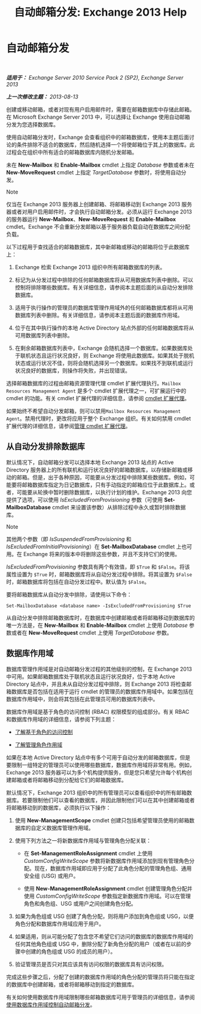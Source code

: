 ﻿---
title: '自动邮箱分发: Exchange 2013 Help'
TOCTitle: 自动邮箱分发
ms:assetid: f4db4636-948c-466b-839c-300c1a3a9544
ms:mtpsurl: https://technet.microsoft.com/zh-cn/library/Ff477621(v=EXCHG.150)
ms:contentKeyID: 59636433
ms.date: 01/11/2018
mtps_version: v=EXCHG.150
ms.translationtype: HT
---

# 自动邮箱分发

 

_**适用于：** Exchange Server 2010 Service Pack 2 (SP2), Exchange Server 2013_

_**上一次修改主题：** 2013-08-13_

创建或移动邮箱，或者对现有用户启用邮件时，需要在邮箱数据库中存储此邮箱。在 Microsoft Exchange Server 2013 中，可以选择让 Exchange 使用自动邮箱分发为您选择数据库。

使用自动邮箱分发时，Exchange 会查看组织中的邮箱数据库，使用本主题后面讨论的条件排除不适合的数据库，然后随机选择一个将使邮箱位于其上的数据库。此过程会在组织中所有适合的邮箱数据库内随机分发邮箱。

未在 **New-Mailbox** 和 **Enable-Mailbox** cmdlet 上指定 *Database* 参数或者未在 **New-MoveRequest** cmdlet 上指定 *TargetDatabase* 参数时，将使用自动分发。

> [!NOTE]
> 仅当在 Exchange 2013 服务器上创建邮箱、将邮箱移动到 Exchange 2013 服务器或者对用户启用邮件时，才会执行自动邮箱分发。必须从运行 Exchange 2013 的服务器运行 <strong>New-Mailbox</strong>、<strong>New-MoveRequest</strong> 和 <strong>Enable-Mailbox</strong> cmdlet。Exchange 不会重新分发邮箱以基于服务器负载自动在数据库之间分配负载。


以下过程用于查找适合的邮箱数据库，其中新邮箱或移动的邮箱将位于此数据库上：

1.  Exchange 检索 Exchange 2013 组织中所有邮箱数据库的列表。

2.  标记为从分发过程中排除的任何邮箱数据库将从可用数据库列表中删除。可以控制将排除哪些数据库。有关详细信息，请参阅本主题后面的从自动分发排除数据库。

3.  适用于执行操作的管理员的数据库管理作用域外的任何邮箱数据库都将从可用数据库列表中删除。有关详细信息，请参阅本主题后面的数据库作用域。

4.  位于在其中执行操作的本地 Active Directory 站点外部的任何邮箱数据库将从可用数据库列表中删除。

5.  在剩余邮箱数据库列表中，Exchange 会随机选择一个数据库。如果数据库处于联机状态且运行状况良好，则 Exchange 将使用此数据库。如果其处于脱机状态或运行状况不佳，则将会随机选择另一个数据库。如果找不到联机或运行状况良好的数据库，则操作将失败，并出现错误。

选择邮箱数据库的过程由邮箱资源管理代理 cmdlet 扩展代理执行。`Mailbox Resources Management Agent` 是多个 cmdlet 扩展代理之一，可扩展运行中的 cmdlet 的功能。有关 cmdlet 扩展代理的详细信息，请参阅 [cmdlet 扩展代理](cmdlet-extension-agents-exchange-2013-help.md)。

如果始终不希望自动分发邮箱，则可以禁用`Mailbox Resources Management Agent`。禁用代理时，更改将应用于整个 Exchange 组织。有关如何禁用 cmdlet 扩展代理的详细信息，请参阅[管理 cmdlet 扩展代理](manage-cmdlet-extension-agents-exchange-2013-help.md)。

## 从自动分发排除数据库

默认情况下，自动邮箱分发可以选择本地 Exchange 2013 站点的 Active Directory 服务器上的所有联机和运行状况良好的邮箱数据库，以存储新邮箱或移动的邮箱。但是，出于各种原因，可能要从分发过程中排除某些数据库。例如，可能要将邮箱数据库指定为日记数据库，只有手动指定的邮箱应位于此数据库上。或者，可能要从轮换中暂时删除数据库，以执行计划的维护。Exchange 2013 向您提供了选项，可以使用 *IsExcludedFromProvisioning* 参数（可使用 **Set-MailboxDatabase** cmdlet 来设置该参数）从排除过程中永久或暂时排除数据库。

> [!NOTE]
> 其他两个参数（即 <em>IsSuspendedFromProvisioning</em> 和 <em>IsExcludedFromInitialProvisioning</em>）在 <strong>Set-MailboxDatabase</strong> cmdlet 上也可用。在 Exchange 将来的版本中将删除这些参数，并且不支持它们的使用。


*IsExcludedFromProvisioning* 参数具有两个有效值，即 `$True` 和 `$False`。将该属性设置为 `$True` 时，邮箱数据库将从自动分发过程中排除。将其设置为 `$False` 时，邮箱数据库将包括在自动分发过程中。默认值为 `$False`。

要将邮箱数据库从自动分发中排除，请使用以下命令：

    Set-MailboxDatabase <database name> -IsExcludedFromProvisioning $True

从自动分发中排除邮箱数据库时，在数据库中创建邮箱或者将邮箱移动到数据库的唯一方法是，在 **New-Mailbox** 和 **Enable-Mailbox** cmdlet 上使用 *Database* 参数或者在 **New-MoveRequest** cmdlet 上使用 *TargetDatabase* 参数。

## 数据库作用域

数据库管理作用域是对自动邮箱分发过程的其他级别的控制，在 Exchange 2013 中可用。如果邮箱数据库处于联机状态且运行状况良好，位于本地 Active Directory 站点中，并且未从自动分发过程中排除，则 Exchange 2013 将检查邮箱数据库是否包括在适用于运行 cmdlet 的管理员的数据库作用域中。如果包括在数据库作用域中，则会将其包括在此管理员可用的数据库列表中。

数据库作用域是基于角色的访问控制 (RBAC) 权限模型的组成部分。有关 RBAC 和数据库作用域的详细信息，请参阅下列主题：

  - [了解基于角色的访问控制](understanding-role-based-access-control-exchange-2013-help.md)

  - [了解管理角色作用域](understanding-management-role-scopes-exchange-2013-help.md)

如果在本地 Active Directory 站点中有多个可用于自动分发的邮箱数据库，但是要限制一组特定的管理员可以使用哪些数据库，数据库作用域将非常有用。例如，Exchange 2013 服务器可以为多个机构提供服务，但是您只希望允许每个机构创建邮箱或者将邮箱移动到分配给它们的邮箱数据库。

默认情况下，Exchange 2013 组织中的所有管理员可以查看组织中的所有邮箱数据库。若要限制他们可以查看的数据库，并因此限制他们可以在其中创建邮箱或者将邮箱移动到的数据库，必须执行以下操作：

1.  使用 **New-ManagementScope** cmdlet 创建只包括希望管理员使用的邮箱数据库的自定义数据库管理作用域。

2.  使用下列方法之一将新数据库作用域与管理角色分配关联：
    
      - 在 **Set-ManagementRoleAssignment** cmdlet 上使用 *CustomConfigWriteScope* 参数将新数据库作用域添加到现有管理角色分配。现在，数据库作用域即应用于分配了此角色分配的管理角色组、通用安全组 (USG) 或用户。
    
      - 使用 **New-ManagementRoleAssignment** cmdlet 创建管理角色分配并使用 *CustomConfigWriteScope* 参数指定新数据库作用域。可以在管理角色和角色组、USG 或用户之间创建角色分配。

3.  如果为角色组或 USG 创建了角色分配，则将用户添加到角色组或 USG，以便角色分配和数据库作用域应用于用户。

4.  如果适用，则从可能分配了包含您不希望它们访问的数据库的数据库作用域的任何其他角色组或 USG 中，删除分配了新角色分配的用户（或者在以前的步骤中创建的角色组或 USG 的成员的用户）。

5.  验证管理员是否只对其应该具有访问权限的数据库具有访问权限。

完成这些步骤之后，分配了创建的数据库作用域的角色分配的管理员将只能在指定的数据库中创建邮箱，或者将邮箱移动到指定的数据库。

有关如何使用数据库作用域限制哪些邮箱数据库可用于管理员的详细信息，请参阅[使用数据库作用域控制自动邮箱分发](control-automatic-mailbox-distribution-using-database-scopes-exchange-2013-help.md)。

